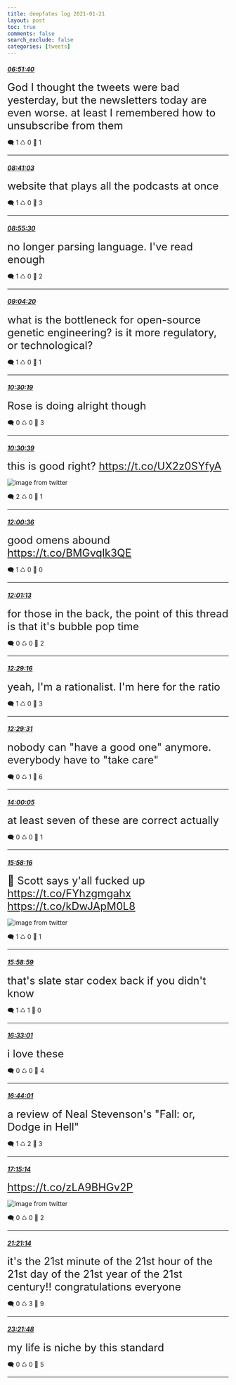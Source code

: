 ```yaml
---
title: deepfates log 2021-01-21
layout: post
toc: true
comments: false
search_exclude: false
categories: [tweets]
---
```



#### <a href = "https://twitter.com/deepfates/status/1352252526855299073">*06:51:40*</a>

<font size="5">God I thought the tweets were bad yesterday, but the newsletters today are even worse. at least I remembered how to unsubscribe from them</font>



🗨️ 1 ♺ 0 🤍  1   

---
    
#### <a href = "https://twitter.com/deepfates/status/1352280053837688836">*08:41:03*</a>

<font size="5">website that plays all the podcasts at once</font>



🗨️ 1 ♺ 0 🤍  3   

---
    
#### <a href = "https://twitter.com/deepfates/status/1352283689040789504">*08:55:30*</a>

<font size="5">no longer parsing language. I've read enough</font>



🗨️ 1 ♺ 0 🤍  2   

---
    
#### <a href = "https://twitter.com/deepfates/status/1352285911002673157">*09:04:20*</a>

<font size="5">what is the bottleneck for open-source genetic engineering? is it more regulatory, or technological?</font>



🗨️ 1 ♺ 0 🤍  1   

---
    
#### <a href = "https://twitter.com/deepfates/status/1352307551665209347">*10:30:19*</a>

<font size="5">Rose is doing alright though</font>



🗨️ 0 ♺ 0 🤍  3   

---
    
#### <a href = "https://twitter.com/deepfates/status/1352307635295449088">*10:30:39*</a>

<font size="5">this is good right?  https://t.co/UX2z0SYfyA</font>

![image from twitter](/images/EsRcn5cUYAAUGq1.jpg)


🗨️ 2 ♺ 0 🤍  1   

---
    
#### <a href = "https://twitter.com/deepfates/status/1352330271597621248">*12:00:36*</a>

<font size="5">good omens abound   https://t.co/BMGvqlk3QE</font>



🗨️ 1 ♺ 0 🤍  0   

---
    
#### <a href = "https://twitter.com/deepfates/status/1352330427168509952">*12:01:13*</a>

<font size="5">for those in the back, the point of this thread is that it's bubble pop time</font>



🗨️ 0 ♺ 0 🤍  2   

---
    
#### <a href = "https://twitter.com/deepfates/status/1352337485255290884">*12:29:16*</a>

<font size="5">yeah, I'm a rationalist. I'm here for the ratio</font>



🗨️ 1 ♺ 0 🤍  3   

---
    
#### <a href = "https://twitter.com/deepfates/status/1352337548648062979">*12:29:31*</a>

<font size="5">nobody can "have a good one" anymore. everybody have to "take care"</font>



🗨️ 0 ♺ 1 🤍  6   

---
    
#### <a href = "https://twitter.com/deepfates/status/1352360338553925633">*14:00:05*</a>

<font size="5">at least seven of these are correct actually</font>



🗨️ 0 ♺ 0 🤍  1   

---
    
#### <a href = "https://twitter.com/deepfates/status/1352390080850087938">*15:58:16*</a>

<font size="5">🤣 Scott says y'all fucked up  https://t.co/FYhzgmgahx  https://t.co/kDwJApM0L8</font>

![image from twitter](/images/EsSnm5SU0AAmGsL.jpg)


🗨️ 1 ♺ 0 🤍  1   

---
    
#### <a href = "https://twitter.com/deepfates/status/1352390262245400577">*15:58:59*</a>

<font size="5">that's slate star codex back if you didn't know</font>



🗨️ 1 ♺ 1 🤍  0   

---
    
#### <a href = "https://twitter.com/deepfates/status/1352398829253869571">*16:33:01*</a>

<font size="5">i love these</font>



🗨️ 0 ♺ 0 🤍  4   

---
    
#### <a href = "https://twitter.com/deepfates/status/1352401597658107904">*16:44:01*</a>

<font size="5">a review of Neal Stevenson's "Fall: or, Dodge in Hell"</font>



🗨️ 1 ♺ 2 🤍  3   

---
    
#### <a href = "https://twitter.com/deepfates/status/1352409450053681153">*17:15:14*</a>

<font size="5"> https://t.co/zLA9BHGv2P</font>

![image from twitter](/images/EsS5OkWUUAA7sOj.jpg)


🗨️ 0 ♺ 0 🤍  2   

---
    
#### <a href = "https://twitter.com/deepfates/status/1352471360287633409">*21:21:14*</a>

<font size="5">it's the 21st minute of the 21st hour of the 21st day of the 21st year of the 21st century!! congratulations everyone</font>



🗨️ 0 ♺ 3 🤍  9   

---
    
#### <a href = "https://twitter.com/deepfates/status/1352501699185840128">*23:21:48*</a>

<font size="5">my life is niche by this standard</font>



🗨️ 0 ♺ 0 🤍  5   

---
    
            

